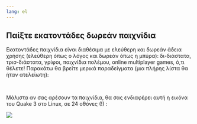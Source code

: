 ```yaml
---
lang: el
---
```





<h2>Παίξτε εκατοντάδες δωρεάν παιχνίδια</h2>

Εκατοντάδες παιχνίδια είναι διαθέσιμα με ελεύθερη και δωρεάν άδεια χρήσης (ελεύθερη όπως ο λόγος και δωρεάν όπως η μπύρα): δι-διάστατα, τρισ-διάστατα, γρίφοι, παιχνίδια πολέμου, online multiplayer games, ό,τι θέλετε! Παρακάτω θα βρείτε μερικά παραδείγματα (μια πλήρης λίστα θα ήταν ατελείωτη):

<div id="items">



<br class="clearboth" />


Μάλιστα αν σας αρέσουν τα παιχνίδια, θα σας ενδιαφέρει αυτή η εικόνα του Quake 3 στο Linux, σε 24 οθόνες (!) :

<a href="Images/quake_24_screens.jpg"><img src="Images/quake_24_screens_thumbnail.jpg" /></a>




